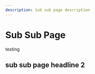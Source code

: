 ```yaml
---
description: Sub sub page description
---
```


# Sub Sub Page

testing

## sub sub page headline 2

